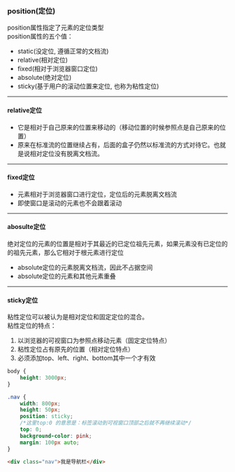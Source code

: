 ### position(定位)

position属性指定了元素的定位类型    
position属性的五个值：

* static(没定位, 遵循正常的文档流)
* relative(相对定位)
* fixed(相对于浏览器窗口定位)
* absolute(绝对定位)
* sticky(基于用户的滚动位置来定位, 也称为粘性定位)

<hr>

#### relative定位   

* 它是相对于自己原来的位置来移动的（移动位置的时候参照点是自己原来的位置）
* 原来在标准流的位置继续占有，后面的盒子仍然以标准流的方式对待它。也就是说相对定位没有脱离文档流。

<hr>    

#### fixed定位

* 元素相对于浏览器窗口进行定位，定位后的元素脱离文档流
* 即使窗口是滚动的元素也不会跟着滚动

<hr>    

#### abosulte定位

绝对定位的元素的位置是相对于其最近的已定位祖先元素，如果元素没有已定位的的祖先元素，那么它相对于根元素进行定位

* absolute定位的元素脱离文档流，因此不占据空间
* absolute定位的元素和其他元素重叠

<hr>    

#### sticky定位

粘性定位可以被认为是相对定位和固定定位的混合。      
粘性定位的特点：

1. 以浏览器的可视窗口为参照点移动元素（固定定位特点）
2. 粘性定位占有原先的位置（相对定位特点）
3. 必须添加top、left、right、bottom其中一个才有效   

``` css
body {
    height: 3000px;
}

.nav {
    width: 800px;
    height: 50px;
    position: sticky;
    /*这里top:0 的意思是：标签滚动到可视窗口顶部之后就不再继续滚动*/
    top: 0;
    background-color: pink;
    margin: 100px auto;
}
```

``` html
<div class="nav">我是导航栏</div>
```
